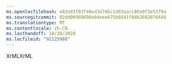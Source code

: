 ```yaml
---
ms.openlocfilehash: e82e03f03f40ed3d7dbc1d83aacc80a9f3e5379a
ms.sourcegitcommit: 02dd069b9696eb4eee675b6541f86b2602076448
ms.translationtype: MT
ms.contentlocale: zh-CN
ms.lasthandoff: 10/20/2020
ms.locfileid: "92225988"
---
```

<span data-ttu-id="0a136-101">XrML</span><span class="sxs-lookup"><span data-stu-id="0a136-101">XrML</span></span>